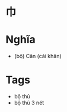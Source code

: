 # 巾

# Nghĩa
* (bộ) Cân (cái khăn)

# Tags
* bộ thủ
*  bộ thủ 3 nét

<script>window.HANZI_FIELD='巾';</script>
